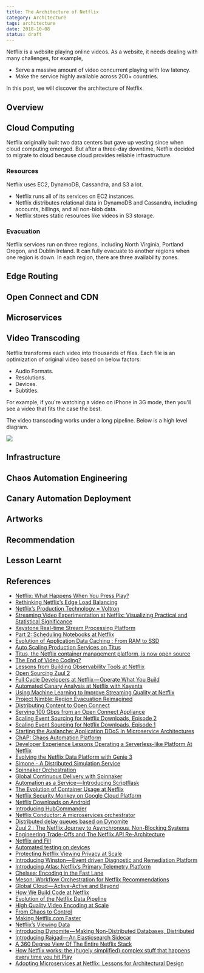 ```yaml
---
title: The Architecture of Netflix
category: Architecture
tags: architecture
date: 2018-10-08
status: draft
---
```



Netflix is a website playing online videos. As a website, it needs dealing with many challenges, for example,

* Serve a massive amount of video concurrent playing with low latency.
* Make the service highly available across 200+ countries.

In this post, we will discover the architecture of Netflix.

## Overview

## Cloud Computing

Netflix originally built two data centers but gave up vesting since when cloud computing emerged.  But after a three-day downtime, Netflix decided to migrate to cloud because cloud provides reliable infrastructure.

### Resources

Netflix uses EC2, DynamoDB, Cassandra, and S3 a lot.

* Netflix runs all of its services on EC2 instances.
* Netflix distributes relational data in DynamoDB and Cassandra, including accounts, billings, and all non-blob data.
* Netflix stores static resources like videos in S3 storage.

### Evacuation

Netflix services run on three regions, including North Virginia, Portland Oregon, and Dublin Ireland. It can fully evacuate to another regions when one region is down. In each region, there are three availability zones.

## Edge Routing

## Open Connect and CDN

## Microservices

## Video Transcoding

Netflix transforms each video into thousands of files. Each file is an optimization of original video based on below factors:

* Audio Formats.
* Resolutions.
* Devices.
* Subtitles.

For example, if you're watching a video on iPhone in 3G mode, then you'll see a video that fits the case the best.

The video transcoding works under a long pipeline. Below is a high level diagram.

<img src='https://g.gravizo.com/svg?
digraph G {
    Source_Video [shape=box];
    Chunk_1 [shape=box];
    Chunk_2 [shape=box];
    Chunk_N [shape=box];
    Chunk_1_fmt_1 [shape=box];
    Chunk_1_fmt_2 [shape=box];
    Chunk_1_fmt_N [shape=box];
    Chunk_2_fmt_1 [shape=box];
    Chunk_2_fmt_2 [shape=box];
    Chunk_2_fmt_N [shape=box];
    Chunk_N_fmt_1 [shape=box];
    Chunk_N_fmt_2 [shape=box];
    Chunk_N_fmt_N [shape=box];
    fmt_1 [shape=box];
    fmt_2 [shape=box];
    fmt_N [shape=box];
    file_1 [shape=box];
    file_2 [shape=box];
    file_N [shape=box];
    Source_Video -> Chunk_1 [label=split];
    Source_Video -> Chunk_2 [label=split];
    Source_Video -> Chunk_N [label=split];
    Chunk_1 -> Chunk_1_fmt_1 [label=encode];
    Chunk_1 -> Chunk_1_fmt_2 [label=encode];
    Chunk_1 -> Chunk_1_fmt_N [label=encode];
    Chunk_2 -> Chunk_2_fmt_1 [label=encode];
    Chunk_2 -> Chunk_2_fmt_2 [label=encode];
    Chunk_2 -> Chunk_2_fmt_N [label=encode];
    Chunk_N -> Chunk_N_fmt_1 [label=encode];
    Chunk_N -> Chunk_N_fmt_2 [label=encode];
    Chunk_N -> Chunk_N_fmt_N [label=encode];
    Chunk_1_fmt_1 -> fmt_1 [label=merge,color=".7 .3 1.0"];
    Chunk_2_fmt_1 -> fmt_1 [label=merge,color=".7 .3 1.0"];
    Chunk_N_fmt_1 -> fmt_1 [label=merge,color=".7 .3 1.0"];
    Chunk_1_fmt_2 -> fmt_2 [label=merge,color=".4 .7 1.0"];
    Chunk_2_fmt_2 -> fmt_2 [label=merge,color=".4 .7 1.0"];
    Chunk_N_fmt_2 -> fmt_2 [label=merge,color=".4 .7 1.0"];
    Chunk_1_fmt_N -> fmt_N [label=merge,color=".8 .5 1.0"];
    Chunk_2_fmt_N -> fmt_N [label=merge,color=".8 .5 1.0"];
    Chunk_N_fmt_N -> fmt_N [label=merge,color=".8 .5 1.0"];
    fmt_1 -> file_1 [label=validate,color=".7 .3 1.0"];
    fmt_2 -> file_2 [label=validate,color=".4 .7 1.0"];
    fmt_N -> file_N [label=validate,color=".8 .5 1.0"];
}'/>

## Infrastructure

## Chaos Automation Engineering

## Canary Automation Deployment

## Artworks

## Recommendation

## Lesson Learnt

## References

* [Netflix: What Happens When You Press Play?](http://highscalability.com/blog/2017/12/11/netflix-what-happens-when-you-press-play.html)
* [Rethinking Netflix’s Edge Load Balancing](https://medium.com/netflix-techblog/netflix-edge-load-balancing-695308b5548c)
* [Netflix’s Production Technology = Voltron](https://medium.com/netflix-techblog/netflixs-production-technology-voltron-ab0e091d232d)
* [Streaming Video Experimentation at Netflix: Visualizing Practical and Statistical Significance](https://medium.com/netflix-techblog/streaming-video-experimentation-at-netflix-visualizing-practical-and-statistical-significance-7117420f4e9a)
* [Keystone Real-time Stream Processing Platform](https://medium.com/netflix-techblog/keystone-real-time-stream-processing-platform-a3ee651812a)
* [Part 2: Scheduling Notebooks at Netflix](https://medium.com/netflix-techblog/scheduling-notebooks-348e6c14cfd6)
* [Evolution of Application Data Caching : From RAM to SSD](https://medium.com/netflix-techblog/evolution-of-application-data-caching-from-ram-to-ssd-a33d6fa7a690)
* [Auto Scaling Production Services on Titus](https://medium.com/netflix-techblog/auto-scaling-production-services-on-titus-1f3cd49f5cd7)
* [Titus, the Netflix container management platform, is now open source](https://medium.com/netflix-techblog/titus-the-netflix-container-management-platform-is-now-open-source-f868c9fb5436)
* [The End of Video Coding?](https://medium.com/netflix-techblog/the-end-of-video-coding-40cf10e711a2)
* [Lessons from Building Observability Tools at Netflix](https://medium.com/netflix-techblog/lessons-from-building-observability-tools-at-netflix-7cfafed6ab17)
* [Open Sourcing Zuul 2](https://medium.com/netflix-techblog/open-sourcing-zuul-2-82ea476cb2b3)
* [Full Cycle Developers at Netflix — Operate What You Build](https://medium.com/netflix-techblog/full-cycle-developers-at-netflix-a08c31f83249)
* [Automated Canary Analysis at Netflix with Kayenta](https://medium.com/netflix-techblog/automated-canary-analysis-at-netflix-with-kayenta-3260bc7acc69)
* [Using Machine Learning to Improve Streaming Quality at Netflix](https://medium.com/netflix-techblog/using-machine-learning-to-improve-streaming-quality-at-netflix-9651263ef09f)
* [Project Nimble: Region Evacuation Reimagined](https://medium.com/netflix-techblog/project-nimble-region-evacuation-reimagined-d0d0568254d4)
* [Distributing Content to Open Connect](https://medium.com/netflix-techblog/distributing-content-to-open-connect-3e3e391d4dc9)
* [Serving 100 Gbps from an Open Connect Appliance](https://medium.com/netflix-techblog/serving-100-gbps-from-an-open-connect-appliance-cdb51dda3b99)
* [Scaling Event Sourcing for Netflix Downloads, Episode 2](https://medium.com/netflix-techblog/scaling-event-sourcing-for-netflix-downloads-episode-2-ce1b54d46eec)
* [Scaling Event Sourcing for Netflix Downloads, Episode 1](https://medium.com/netflix-techblog/scaling-event-sourcing-for-netflix-downloads-episode-1-6bc1595c5595)
* [Starting the Avalanche: Application DDoS In Microservice Architectures](https://medium.com/netflix-techblog/starting-the-avalanche-640e69b14a06)
* [ChAP: Chaos Automation Platform](https://medium.com/netflix-techblog/chap-chaos-automation-platform-53e6d528371f)
* [Developer Experience Lessons Operating a Serverless-like Platform At Netflix](https://medium.com/netflix-techblog/developer-experience-lessons-operating-a-serverless-like-platform-at-netflix-a8bbd5b899a0)
* [Evolving the Netflix Data Platform with Genie 3](https://medium.com/netflix-techblog/evolving-the-netflix-data-platform-with-genie-3-598021604dda)
* [Simone - A Distributed Simulation Service](https://medium.com/netflix-techblog/https-medium-com-netflix-techblog-simone-a-distributed-simulation-service-b2c85131ca1b)
* [Spinnaker Orchestration](https://medium.com/netflix-techblog/spinnaker-orchestration-19e7f7b88d33)
* [Global Continuous Delivery with Spinnaker](https://medium.com/netflix-techblog/global-continuous-delivery-with-spinnaker-2a6896c23ba7)
* [Automation as a Service — Introducing Scriptflask](https://medium.com/netflix-techblog/automation-as-a-service-introducing-scriptflask-17a8e4ad954b)
* [The Evolution of Container Usage at Netflix](https://medium.com/netflix-techblog/the-evolution-of-container-usage-at-netflix-3abfc096781b)
* [Netflix Security Monkey on Google Cloud Platform](https://medium.com/netflix-techblog/netflix-security-monkey-on-google-cloud-platform-gcp-f221604c0cc7)
* [Netflix Downloads on Android](https://medium.com/netflix-techblog/netflix-downloads-on-android-d79db40f1732)
* [Introducing HubCommander](https://medium.com/netflix-techblog/introducing-hubcommander-1774d8f08fc6)
* [Netflix Conductor: A microservices orchestrator](https://medium.com/netflix-techblog/netflix-conductor-a-microservices-orchestrator-2e8d4771bf40)
* [Distributed delay queues based on Dynomite](https://medium.com/netflix-techblog/distributed-delay-queues-based-on-dynomite-6b31eca37fbc)
* [Zuul 2 : The Netflix Journey to Asynchronous, Non-Blocking Systems](https://medium.com/netflix-techblog/zuul-2-the-netflix-journey-to-asynchronous-non-blocking-systems-45947377fb5c)
* [Engineering Trade-Offs and The Netflix API Re-Architecture](https://medium.com/netflix-techblog/engineering-trade-offs-and-the-netflix-api-re-architecture-64f122b277dd)
* [Netflix and Fill](https://medium.com/netflix-techblog/netflix-and-fill-c43a32b490c0)
* [Automated testing on devices](https://medium.com/netflix-techblog/automated-testing-on-devices-fc5a39f47e24)
* [Protecting Netflix Viewing Privacy at Scale](https://medium.com/netflix-techblog/protecting-netflix-viewing-privacy-at-scale-39c675d88f45)
* [Introducing Winston — Event driven Diagnostic and Remediation Platform](https://medium.com/netflix-techblog/introducing-winston-event-driven-diagnostic-and-remediation-platform-46ce39aa81cc)
* [Introducing Atlas: Netflix’s Primary Telemetry Platform](https://medium.com/netflix-techblog/introducing-atlas-netflixs-primary-telemetry-platform-bd31f4d8ed9a)
* [Chelsea: Encoding in the Fast Lane](https://medium.com/netflix-techblog/chelsea-encoding-in-the-fast-lane-5c0e7064053a)
* [Meson: Workflow Orchestration for Netflix Recommendations](https://medium.com/netflix-techblog/meson-workflow-orchestration-for-netflix-recommendations-fc932625c1d9)
* [Global Cloud — Active-Active and Beyond](https://medium.com/netflix-techblog/global-cloud-active-active-and-beyond-a0fdfa2c3a45)
* [How We Build Code at Netflix](https://medium.com/netflix-techblog/how-we-build-code-at-netflix-c5d9bd727f15)
* [Evolution of the Netflix Data Pipeline](https://medium.com/netflix-techblog/evolution-of-the-netflix-data-pipeline-da246ca36905)
* [High Quality Video Encoding at Scale](https://medium.com/netflix-techblog/high-quality-video-encoding-at-scale-d159db052746)
* [From Chaos to Control ](https://medium.com/netflix-techblog/from-chaos-to-control-testing-the-resiliency-of-netflixs-content-discovery-platform-ce5566aef0a4)
* [Making Netflix.com Faster](https://medium.com/netflix-techblog/making-netflix-com-faster-f95d15f2e972)
* [Netflix’s Viewing Data](https://medium.com/netflix-techblog/netflixs-viewing-data-how-we-know-where-you-are-in-house-of-cards-608dd61077da)
* [Introducing Dynomite — Making Non-Distributed Databases, Distributed](https://medium.com/netflix-techblog/introducing-dynomite-making-non-distributed-databases-distributed-c7bce3d89404)
* [Introducing Raigad — An Elasticsearch Sidecar](https://medium.com/netflix-techblog/introducing-raigad-an-elasticsearch-sidecar-350c7e01339f)
* [A 360 Degree View Of The Entire Netflix Stack](http://highscalability.com/blog/2015/11/9/a-360-degree-view-of-the-entire-netflix-stack.html)
* [How Netflix works: the (hugely simplified) complex stuff that happens every time you hit Play
](https://medium.com/refraction-tech-everything/how-netflix-works-the-hugely-simplified-complex-stuff-that-happens-every-time-you-hit-play-3a40c9be254b)
* [Adopting Microservices at Netflix: Lessons for Architectural Design](https://www.nginx.com/blog/microservices-at-netflix-architectural-best-practices/)
